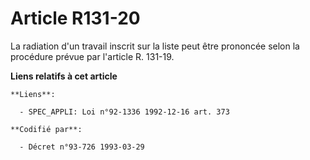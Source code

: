 # Article R131-20

La radiation d'un travail inscrit sur la liste peut être prononcée selon la procédure prévue par l'article R. 131-19.

**Liens relatifs à cet article**

	**Liens**:

	  - SPEC_APPLI: Loi n°92-1336 1992-12-16 art. 373

	**Codifié par**:

	  - Décret n°93-726 1993-03-29
